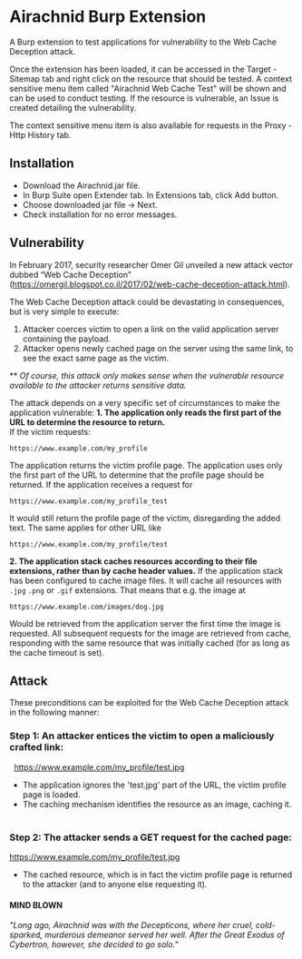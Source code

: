 # Airachnid Burp Extension
A Burp extension to test applications for vulnerability to the Web Cache Deception attack.

Once the extension has been loaded, it can be accessed in the Target - Sitemap tab and right click on the resource that should be tested. A context sensitive menu item called "Airachnid Web Cache Test" will be shown and can be used to conduct testing. If the resource is vulnerable, an Issue is created detailing the vulnerability.

The context sensitive menu item is also available for requests in the Proxy - Http History tab.

## Installation
* Download the Airachnid.jar file.
* In Burp Suite open Extender tab. In Extensions tab, click Add button.
* Choose downloaded jar file -> Next.
* Check installation for no error messages.

## Vulnerability
In February 2017, security researcher Omer Gil unveiled a new attack vector dubbed “Web Cache Deception” (https://omergil.blogspot.co.il/2017/02/web-cache-deception-attack.html).

The Web Cache Deception attack could be devastating in consequences, but is very simple to execute:
1. Attacker coerces victim to open a link on the valid application server containing the payload.
2. Attacker opens newly cached page on the server using the same link, to see the exact same page as the victim.

** *Of course, this attack only makes sense when the vulnerable resource available to the attacker returns sensitive data.*

The attack depends on a very specific set of circumstances to make the application vulnerable:
**1. The application only reads the first part of the URL to determine the resource to return.**   
If the victim requests:  
```
https://www.example.com/my_profile
```
The application returns the victim profile page. The application uses only the first part of the URL to determine that the profile page should be returned. If the application receives a request for
```
https://www.example.com/my_profile_test
```
It would still return the profile page of the victim, disregarding the added text. The same applies for other URL like
```
https://www.example.com/my_profile/test
```
**2. The application stack caches resources according to their file extensions, rather than by cache header values.**
If the application stack has been configured to cache image files. It will cache all resources with `.jpg` `.png` or `.gif` extensions. That means that e.g. the image at  

```
https://www.example.com/images/dog.jpg
```

Would be retrieved from the application server the first time the image is requested. All subsequent requests for the image are retrieved from cache, responding with the same resource that was initially cached (for as long as the cache timeout is set).

## Attack
These preconditions can be exploited for the Web Cache Deception attack in the following manner:
 
### Step 1: An attacker entices the victim to open a maliciously crafted link:
  https://www.example.com/my_profile/test.jpg
 
* The application ignores the 'test.jpg' part of the URL, the victim profile page is loaded.
* The caching mechanism identifies the resource as an image, caching it.
 
### Step 2: The attacker sends a GET request for the cached page:
  https://www.example.com/my_profile/test.jpg
 
* The cached resource, which is in fact the victim profile page is returned to the attacker (and to anyone else requesting it).

#### MIND BLOWN


*"Long ago, Airachnid was with the Decepticons, where her cruel, cold-sparked, murderous demeanor served her well. After the Great Exodus of Cybertron, however, she decided to go solo."*
